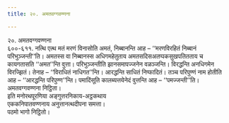 ```yaml
---
title: २०. अमतवग्गवण्णना

---
```

२०. अमतवग्गवण्णना  
६००-६११. नत्थि एत्थ मतं मरणं विनासोति अमतं, निब्बानन्ति आह – ‘‘मरणविरहितं निब्बानं परिभुञ्‍जन्ती’’ति। अमतस्स वा निब्बानस्स अधिगमहेतुताय अमतसदिसअतप्पकसुखपतितताय च कायगतासति ‘‘अमत’’न्ति वुत्ता। परिभुञ्‍जन्तीति झानसमापज्‍जनेन वळञ्‍जन्ति। विरद्धन्ति अनधिगमेन विरज्झितं। तेनाह – ‘‘विराधितं नाधिगत’’न्ति। आरद्धन्ति साधितं निप्फादितं। तञ्‍च परिपुण्णं नाम होतीति आह – ‘‘आरद्धन्ति परिपुण्ण’’न्ति। पमादिंसूति कालब्यत्तयेनेदं वुत्तन्ति आह – ‘‘पमज्‍जन्ती’’ति।  
अमतवग्गवण्णना निट्ठिता।  
इति मनोरथपूरणिया अङ्गुत्तरनिकाय-अट्ठकथाय  
एककनिपातवण्णनाय अनुत्तानत्थदीपना समत्ता।  
पठमो भागो निट्ठितो।  
